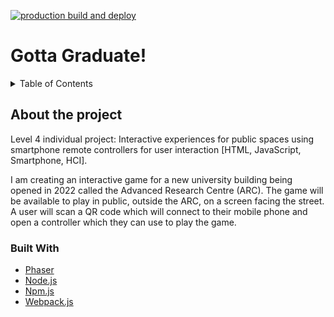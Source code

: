 [![production build and deploy](https://github.com/SmartControllerJS/l4-project-interactive-game/actions/workflows/production.yml/badge.svg?branch=main)](https://github.com/SmartControllerJS/l4-project-interactive-game/actions/workflows/production.yml)

# Gotta Graduate!

<!-- TABLE OF CONTENTS -->
<details>
  <summary>Table of Contents</summary>
  <ol>
    <li>
      <a href="#about-the-project">About The Project</a>
      <ul>
        <li><a href="#built-with">Built With</a></li>
      </ul>
    </li>
  </ol>
</details>

## About the project

Level 4 individual project: Interactive experiences for public spaces using smartphone remote controllers for user interaction [HTML, JavaScript, Smartphone, HCI].

I am creating an interactive game for a new university building being opened in 2022 called the Advanced Research Centre (ARC). The game will be available to play in public, outside the ARC, on a screen facing the street. A user will scan a QR code which will connect to their mobile phone and open a controller which they can use to play the game.


### Built With

* [Phaser](https://phaser.io/)
* [Node.js](https://nodejs.org/en/)
* [Npm.js](https://www.npmjs.com/)
* [Webpack.js](https://webpack.js.org/)
